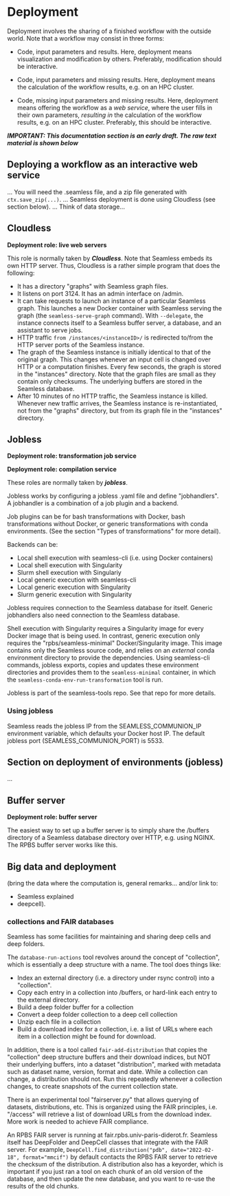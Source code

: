 # Deployment

Deployment involves the sharing of a finished workflow with the outside world. Note that a workflow may consist in three forms:

- Code, input parameters and results. Here, deployment means visualization and modification by others. Preferably, modification should be interactive.

- Code, input parameters and missing results. Here, deployment means the calculation of the workflow results, e.g. on an HPC cluster.

- Code, missing input parameters and missing results. Here, deployment means offering the workflow as a *web service*, where
the user fills in their own parameters, *resulting in*
the calculation of the workflow results, e.g. on an HPC cluster. Preferably, this should be interactive.

***IMPORTANT: This documentation section is an early draft. The raw text material is shown below***

<!--

**Deployment role: transformation job service**. Needs to support as many types of 
transformations as possible. It must also support the cancellation of jobs.

**Deployment role: transformation result service**. Store transformation-to-result mapping.

**Deployment role: compilation service**. Store mapping of source code (C/C++) to compiled binary.
 

### E3. Deployment

Intro:
- Graph+zip
- serve-graph

Intermediate:
- Python deep down: link to low-level
- Communion
- Databases
- Buffer server
- Cloudless and jobless

In-depth:
- Computation where the data is 
- Federation. Link: provenance

-->

## Deploying a workflow as an interactive web service
...
You will need the .seamless file, and a zip file generated with `ctx.save_zip(...)`.
...
Seamless deployment is done using Cloudless (see section below).
...
Think of data storage...

## Cloudless

**Deployment role: live web servers**

This role is normally taken by ***Cloudless***. Note that Seamless embeds its own HTTP server. Thus, Cloudless is a rather simple program that does the following:

- It has a directory "graphs" with Seamless graph files.
- It listens on port 3124. It has an admin interface on /admin.
- It can take requests to launch an instance of a particular Seamless graph.
  This launches a new Docker container with Seamless serving the graph (the `seamless-serve-graph` command). With `--delegate`, the instance connects itself to a Seamless buffer server, a database, and an assistant to serve jobs.
- HTTP traffic `from /instances/<instanceID>/` is redirected to/from the HTTP server ports of the Seamless instance.
- The graph of the Seamless instance is initially identical to that of the original graph. This changes whenever an input cell is changed over HTTP or a computation finishes. Every few seconds, the graph is stored in the "instances" directory. Note that the graph files are small as they contain only checksums. The underlying buffers are stored in the Seamless database.
- After 10 minutes of no HTTP traffic, the Seamless instance is killed. Whenever new traffic arrives, the Seamless instance is re-instantiated, not from the "graphs" directory, but from its graph file in the "instances" directory.

## Jobless

**Deployment role: transformation job service**

**Deployment role: compilation service**

These roles are normally taken by ***jobless***.

Jobless works by configuring a jobless .yaml file and define "jobhandlers". A jobhandler is a combination of a job plugin and a backend.

Job plugins can be for bash transformations with Docker, bash transformations without Docker, or generic transformations with conda environments. (See the section "Types of transformations" for more detail).

Backends can be:

- Local shell execution with seamless-cli (i.e. using Docker containers)
- Local shell execution with Singularity
- Slurm shell execution with Singulariy
- Local generic execution with seamless-cli
- Local generic execution with Singularity
- Slurm generic execution with Singularity

Jobless requires connection to the Seamless database for itself. Generic jobhandlers also need connection to the Seamless database.

Shell execution with Singularity requires a Singularity image for every Docker image that is being used. In contrast, generic execution only requires the "rpbs/seamless-minimal" Docker/Singularity image. This image contains only the Seamless source code, and relies on an *external* conda environment directory to provide the dependencies. Using seamless-cli commands, jobless exports, copies and updates these environment directories and provides them to the `seamless-minimal` container, in which the
`seamless-conda-env-run-transformation` tool is run.

Jobless is part of the seamless-tools repo. See that repo for more details.

### Using jobless

Seamless reads the jobless IP from the SEAMLESS_COMMUNION_IP environment  variable, which defaults your Docker host IP. The default jobless port (SEAMLESS_COMMUNION_PORT) is 5533.

## Section on deployment of environments (jobless)
...

## Buffer server

**Deployment role: buffer server**

The easiest way to set up a buffer server is to simply share the /buffers directory of a Seamless database directory over HTTP, e.g. using NGINX. The RPBS buffer server works like this.

## Big data and deployment

(bring the data where the computation is, general remarks... and/or link to:
- Seamless explained
- deepcell).

### collections and FAIR databases

Seamless has some facilities for maintaining and sharing deep cells and deep folders.

The `database-run-actions` tool revolves around the concept of "collection", which is essentially a deep structure with a name.
The tool does things like:

- Index an external directory (i.e. a directory under rsync control)
  into a "collection".
- Copy each entry in a collection into /buffers, or hard-link each entry
  to the external directory.
- Build a deep folder buffer for a collection
- Convert a deep folder collection to a deep cell collection
- Unzip each file in a collection
- Build a download index for a collection, i.e. a list of URLs where
  each item in a collection might be found for download.

In addition, there is a tool called `fair-add-distribution` that copies the "collection" deep structure buffers and their download indices, but NOT their underlying buffers, into a dataset "distribution", marked with metadata such as dataset name, version, format and date.  While a collection can change, a distribution should not. Run this repeatedly whenever a collection changes, to create snapshots of the current collection state. 

There is an experimental tool "fairserver.py" that allows querying of datasets, distributions, etc. This is organized using the FAIR principles, i.e. "/access" will retrieve a list of download URLs from the download index. More work is needed to achieve FAIR compliance.

An RPBS FAIR server is running at fair.rpbs.univ-paris-diderot.fr.
Seamless itself has DeepFolder and DeepCell classes that integrate with the FAIR server. For example, `DeepCell.find_distribution("pdb", date="2022-02-18", format="mmcif")` by default contacts the RPBS FAIR server to retrieve the checksum of the distribution. A distribution also has a keyorder, which is important if you just ran a tool on each chunk of an old version of the database, and then update the new database, and you want to re-use the results of the old chunks.
